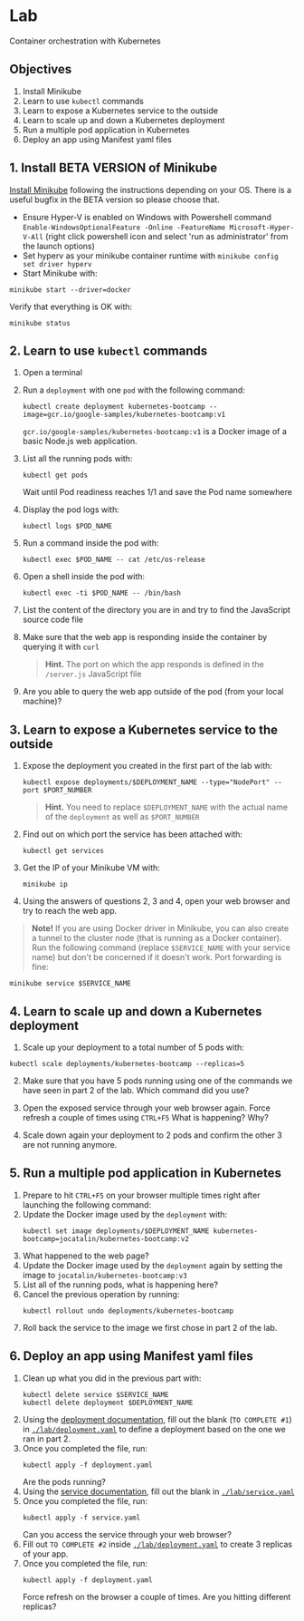 
# Lab

Container orchestration with Kubernetes

## Objectives

1. Install Minikube
2. Learn to use `kubectl` commands
3. Learn to expose a Kubernetes service to the outside
4. Learn to scale up and down a Kubernetes deployment
5. Run a multiple pod application in Kubernetes
6. Deploy an app using Manifest yaml files

## 1. Install **BETA VERSION** of Minikube

[Install Minikube](https://minikube.sigs.k8s.io/docs/start/) following the instructions depending on your OS. There is a useful bugfix in the BETA version so please choose that.

- Ensure Hyper-V is enabled on Windows with Powershell command `Enable-WindowsOptionalFeature -Online -FeatureName Microsoft-Hyper-V-All` (right click powershell icon and select 'run as administrator' from the launch options)
- Set hyperv as your minikube container runtime with `minikube config set driver hyperv`
- Start Minikube with:
```
minikube start --driver=docker
```

Verify that everything is OK with:
```
minikube status
```

## 2. Learn to use `kubectl` commands

1. Open a terminal

2. Run a `deployment` with one `pod` with the following command:
   ```
   kubectl create deployment kubernetes-bootcamp --image=gcr.io/google-samples/kubernetes-bootcamp:v1
   ```
   `gcr.io/google-samples/kubernetes-bootcamp:v1` is a Docker image of a basic Node.js web application.
   
3. List all the running pods with:
   ```
   kubectl get pods
   ```
   Wait until Pod readiness reaches 1/1 and save the Pod name somewhere
   
4. Display the pod logs with:
   ```
   kubectl logs $POD_NAME
   ```
   
5. Run a command inside the pod with:
   ```
   kubectl exec $POD_NAME -- cat /etc/os-release
   ```
   
6. Open a shell inside the pod with:
   ```
   kubectl exec -ti $POD_NAME -- /bin/bash
   ```
   
7. List the content of the directory you are in and try to find the JavaScript source code file

8. Make sure that the web app is responding inside the container by querying it with `curl`

   > **Hint.** The port on which the app responds is defined in the `/server.js` JavaScript file
   
9. Are you able to query the web app outside of the pod (from your local machine)?

## 3. Learn to expose a Kubernetes service to the outside

1. Expose the deployment you created in the first part of the lab with:
   ```
   kubectl expose deployments/$DEPLOYMENT_NAME --type="NodePort" --port $PORT_NUMBER
   ```
   
   > **Hint.** You need to replace `$DEPLOYMENT_NAME` with the actual name of the `deployment` as well as `$PORT_NUMBER`
   
2. Find out on which port the service has been attached with:
   ```
   kubectl get services
   ```
3. Get the IP of your Minikube VM with:
   ```
   minikube ip
   ```
4. Using the answers of questions 2, 3 and 4, open your web browser and try to reach the web app.

> **Note!** If you are using Docker driver in Minikube, you can also create a tunnel to the cluster node (that is running as a Docker container). Run the following command (replace `$SERVICE_NAME` with your service name) but don't be concerned if it doesn't work. Port forwarding is fine:

   ```
   minikube service $SERVICE_NAME
   ```

## 4. Learn to scale up and down a Kubernetes deployment

1. Scale up your deployment to a total number of 5 pods with:
  ```
  kubectl scale deployments/kubernetes-bootcamp --replicas=5
  ```

2. Make sure that you have 5 pods running using one of the commands we have seen in part 2 of the lab. Which command did you use?

3. Open the exposed service through your web browser again.
   Force refresh a couple of times using `CTRL+F5`
   What is happening? Why?
   
4. Scale down again your deployment to 2 pods and confirm the other 3 are not running anymore.

## 5. Run a multiple pod application in Kubernetes

1. Prepare to hit `CTRL+F5` on your browser multiple times right after launching the following command:
2. Update the Docker image used by the `deployment` with:
   ```
   kubectl set image deployments/$DEPLOYMENT_NAME kubernetes-bootcamp=jocatalin/kubernetes-bootcamp:v2
   ```
3. What happened to the web page?
4. Update the Docker image used by the `deployment` again by setting the image to `jocatalin/kubernetes-bootcamp:v3`
5. List all of the running pods, what is happening here?
6. Cancel the previous operation by running:
   ```
   kubectl rollout undo deployments/kubernetes-bootcamp
   ```
7. Roll back the service to the image we first chose in part 2 of the lab.

## 6. Deploy an app using Manifest yaml files

1. Clean up what you did in the previous part with:
   ```
   kubectl delete service $SERVICE_NAME
   kubectl delete deployment $DEPLOYMENT_NAME
   ```
2. Using the [deployment documentation](https://kubernetes.io/docs/concepts/workloads/controllers/deployment/), fill out the blank (`TO COMPLETE #1`) in [`./lab/deployment.yaml`](./lab/deployment.yaml) to define a deployment based on the one we ran in part 2.
3. Once you completed the file, run:
   ```
   kubectl apply -f deployment.yaml
   ```
   Are the pods running?
4. Using the [service documentation](https://kubernetes.io/docs/concepts/services-networking/service/), fill out the blank in [`./lab/service.yaml`](./lab/service.yaml)
5. Once you completed the file, run:
   ```
   kubectl apply -f service.yaml
   ```
   Can you access the service through your web browser?
6. Fill out `TO COMPLETE #2` inside [`./lab/deployment.yaml`](./lab/deployment.yaml) to create 3 replicas of your app.
7. Once you completed the file, run:
   ```
   kubectl apply -f deployment.yaml
   ```
   Force refresh on the browser a couple of times. Are you hitting different replicas?
